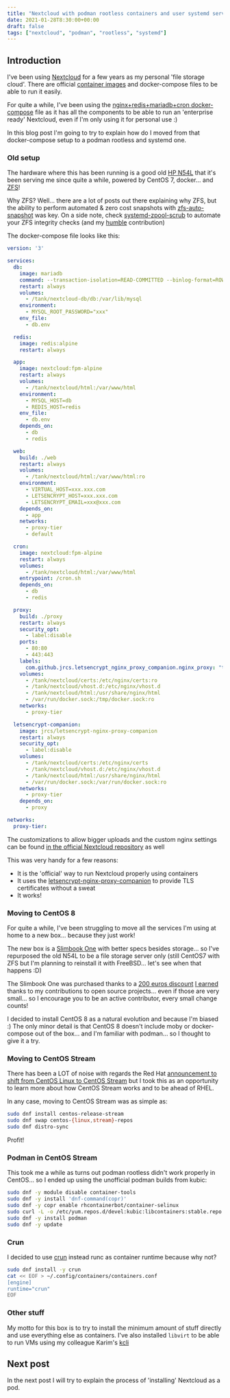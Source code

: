 ```yaml
---
title: "Nextcloud with podman rootless containers and user systemd services. Part I - Introduction"
date: 2021-01-28T8:30:00+00:00
draft: false
tags: ["nextcloud", "podman", "rootless", "systemd"]
---
```


## Introduction

I've been using [Nextcloud](https://nextcloud.com/) for a few years as my
personal 'file storage cloud'. There are official [container images](https://github.com/nextcloud/docker)
and docker-compose files to be able to run it easily.

For quite a while, I've been using the [nginx+redis+mariadb+cron docker-compose](https://github.com/nextcloud/docker/blob/master/.examples/docker-compose/with-nginx-proxy/mariadb-cron-redis/fpm/docker-compose.yml) 
file as it has all the components to be able to run an 'enterprise ready'
Nextcloud, even if I'm only using it for personal use :)

In this blog post I'm going to try to explain how do I moved from that
docker-compose setup to a podman rootless and systemd one.

### Old setup

The hardware where this has been running is a good old [HP N54L](https://h20195.www2.hpe.com/v2/default.aspx?cc=ca&lc=en&oid=6280786)
that it's been serving me since quite a while, powered by CentOS 7, docker...
and [ZFS](https://zfsonlinux.org/)!

Why ZFS? Well... there are a lot of posts out there explaining why ZFS, but the 
ability to perform automated & zero cost snapshots with
[zfs-auto-snapshot](https://github.com/zfsonlinux/zfs-auto-snapshot) was key.
On a side note, check [systemd-zpool-scrub](https://github.com/lnicola/systemd-zpool-scrub)
to automate your ZFS integrity checks (and my
[humble](https://github.com/lnicola/systemd-zpool-scrub/pull/3/files)
contribution)

The docker-compose file looks like this:

```yaml
version: '3'

services:
  db:
    image: mariadb
    command: --transaction-isolation=READ-COMMITTED --binlog-format=ROW
    restart: always
    volumes:
      - /tank/nextcloud-db/db:/var/lib/mysql
    environment:
      - MYSQL_ROOT_PASSWORD="xxx"
    env_file:
      - db.env

  redis:
    image: redis:alpine
    restart: always

  app:  
    image: nextcloud:fpm-alpine
    restart: always
    volumes:
      - /tank/nextcloud/html:/var/www/html
    environment:
      - MYSQL_HOST=db
      - REDIS_HOST=redis
    env_file:
      - db.env
    depends_on:
      - db
      - redis

  web:
    build: ./web
    restart: always
    volumes:
      - /tank/nextcloud/html:/var/www/html:ro
    environment:
      - VIRTUAL_HOST=xxx.xxx.com
      - LETSENCRYPT_HOST=xxx.xxx.com
      - LETSENCRYPT_EMAIL=xxx@xxx.com
    depends_on:
      - app
    networks:
      - proxy-tier
      - default

  cron:
    image: nextcloud:fpm-alpine
    restart: always
    volumes:
      - /tank/nextcloud/html:/var/www/html
    entrypoint: /cron.sh
    depends_on:
      - db
      - redis

  proxy:
    build: ./proxy
    restart: always
    security_opt:
      - label:disable
    ports:
      - 80:80
      - 443:443
    labels:
      com.github.jrcs.letsencrypt_nginx_proxy_companion.nginx_proxy: "true"
    volumes:
      - /tank/nextcloud/certs:/etc/nginx/certs:ro
      - /tank/nextcloud/vhost.d:/etc/nginx/vhost.d
      - /tank/nextcloud/html:/usr/share/nginx/html
      - /var/run/docker.sock:/tmp/docker.sock:ro
    networks:
      - proxy-tier

  letsencrypt-companion:
    image: jrcs/letsencrypt-nginx-proxy-companion
    restart: always
    security_opt:
      - label:disable
    volumes:
      - /tank/nextcloud/certs:/etc/nginx/certs
      - /tank/nextcloud/vhost.d:/etc/nginx/vhost.d
      - /tank/nextcloud/html:/usr/share/nginx/html
      - /var/run/docker.sock:/var/run/docker.sock:ro
    networks:
      - proxy-tier
    depends_on:
      - proxy

networks:
  proxy-tier:
```

The customizations to allow bigger uploads and the custom nginx settings can
be found [in the official Nextcloud repository](https://github.com/nextcloud/docker/tree/master/.examples/docker-compose/with-nginx-proxy/mariadb-cron-redis/fpm) as well

This was very handy for a few reasons:

* It is the 'official' way to run Nextcloud properly using containers
* It uses the [letsencrypt-nginx-proxy-companion](https://github.com/nginx-proxy/docker-letsencrypt-nginx-proxy-companion)
to provide TLS certificates without a sweat
* It works!

### Moving to CentOS 8

For quite a while, I've been struggling to move all the services I'm using at
home to a new box... because they just work!

The new box is a [Slimbook One](https://slimbook.es/one) with better specs
besides storage... so I've repurposed the old N54L to be a file storage server
only (still CentOS7 with ZFS but I'm planning to reinstall it with FreeBSD...
let's see when that happens :D)

The Slimbook One was purchased thanks to a [200 euros discount](https://slimbook.es/desarrolladores)
[I earned](https://mobile.twitter.com/minWi/status/1267440697168343042)
thanks to my contributions to open source projects... even if those are very
small... so I encourage you to be an active contributor, every small change
counts!

I decided to install CentOS 8 as a natural evolution and because I'm biased :)
The only minor detail is that CentOS 8 doesn't include moby or docker-compose
out of the box... and I'm familiar with podman... so I thought to give it a try.

### Moving to CentOS Stream

There has been a LOT of noise with regards the Red Hat [announcement to shift
from CentOS Linux to CentOS Stream](https://www.redhat.com/en/blog/centos-stream-building-innovative-future-enterprise-linux)
but I took this as an opportunity to learn more about how CentOS Stream works
and to be ahead of RHEL.

In any case, moving to CentOS Stream was as simple as:

```bash
sudo dnf install centos-release-stream
sudo dnf swap centos-{linux,stream}-repos
sudo dnf distro-sync
```

Profit!

### Podman in CentOS Stream

This took me a while as turns out podman rootless didn't work properly in 
CentOS... so I ended up using the unofficial podman builds from kubic:

```bash
sudo dnf -y module disable container-tools
sudo dnf -y install 'dnf-command(copr)'
sudo dnf -y copr enable rhcontainerbot/container-selinux
sudo curl -L -o /etc/yum.repos.d/devel:kubic:libcontainers:stable.repo https://download.opensuse.org/repositories/devel:/kubic:/libcontainers:/stable/CentOS_8_Stream/devel:kubic:libcontainers:stable.repo
sudo dnf -y install podman
sudo dnf -y update
```

### Crun

I decided to use [crun](https://github.com/containers/crun) instead runc as
container runtime because why not?

```bash
sudo dnf install -y crun
cat << EOF > ~/.config/containers/containers.conf
[engine]
runtime="crun"
EOF
```

### Other stuff

My motto for this box is to try to install the minimum amount of stuff directly
and use everything else as containers. I've also installed `libvirt` to be
able to run VMs using my colleague Karim's [kcli](https://github.com/karmab/kcli)

## Next post

In the next post I will try to explain the process of 'installing' Nextcloud as
a pod.

